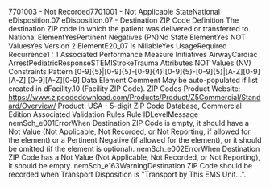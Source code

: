 

7701003 - Not Recorded7701001 - Not Applicable
StateNational
eDisposition.07
eDisposition.07 - Destination ZIP Code
Definition
The destination ZIP code in which the patient was delivered or transferred to.
National ElementYesPertinent Negatives (PN)No
State ElementYes
NOT ValuesYes
Version 2 ElementE20_07
Is NillableYes
UsageRequired
Recurrence1 : 1
Associated Performance Measure Initiatives
AirwayCardiac ArrestPediatricResponseSTEMIStrokeTrauma
Attributes
NOT Values (NV)
Constraints
Pattern
[0-9]{5}|[0-9]{5}-[0-9]{4}|[0-9]{5}-[0-9]{5}|[A-Z][0-9][A-Z] [0-9][A-Z][0-9]
Data Element Comment
May be auto-populated if list created in dFacility.10 (Facility ZIP Code).
ZIP Codes Product Website:  https://www.zipcodedownload.com/Products/Product/Z5Commercial/Standard/Overview/
Product: USA - 5-digit ZIP Code Database, Commercial Edition
Associated Validation Rules
Rule IDLevelMessage
nemSch_e001ErrorWhen Destination ZIP Code is empty, it should have a Not Value (Not Applicable, Not Recorded,
or Not Reporting, if allowed for the element) or a Pertinent Negative (if allowed for the element),
or it should be omitted (if the element is optional).
nemSch_e002ErrorWhen Destination ZIP Code has a Not Value (Not Applicable, Not Recorded, or Not Reporting), it
should be empty.
nemSch_e163WarningDestination ZIP Code should be recorded when Transport Disposition is "Transport by This EMS
Unit...".
